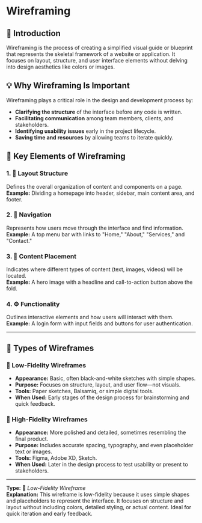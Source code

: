 # Wireframing

## 📌 Introduction

Wireframing is the process of creating a simplified visual guide or blueprint that represents the skeletal framework of a website or application. It focuses on layout, structure, and user interface elements without delving into design aesthetics like colors or images.

## 💡 Why Wireframing Is Important

Wireframing plays a critical role in the design and development process by:

- **Clarifying the structure** of the interface before any code is written.
- **Facilitating communication** among team members, clients, and stakeholders.
- **Identifying usability issues** early in the project lifecycle.
- **Saving time and resources** by allowing teams to iterate quickly.

## 🧩 Key Elements of Wireframing

### 1. 🧱 Layout Structure  
Defines the overall organization of content and components on a page.  
**Example:** Dividing a homepage into header, sidebar, main content area, and footer.

### 2. 🧭 Navigation  
Represents how users move through the interface and find information.  
**Example:** A top menu bar with links to "Home," "About," "Services," and "Contact."

### 3. 📝 Content Placement  
Indicates where different types of content (text, images, videos) will be located.  
**Example:** A hero image with a headline and call-to-action button above the fold.

### 4. ⚙️ Functionality  
Outlines interactive elements and how users will interact with them.  
**Example:** A login form with input fields and buttons for user authentication.

---

## 🧪 Types of Wireframes

### 🔹 Low-Fidelity Wireframes
- **Appearance:** Basic, often black-and-white sketches with simple shapes.
- **Purpose:** Focuses on structure, layout, and user flow—not visuals.
- **Tools:** Paper sketches, Balsamiq, or simple digital tools.
- **When Used:** Early stages of the design process for brainstorming and quick feedback.

### 🔸 High-Fidelity Wireframes
- **Appearance:** More polished and detailed, sometimes resembling the final product.
- **Purpose:** Includes accurate spacing, typography, and even placeholder text or images.
- **Tools:** Figma, Adobe XD, Sketch.
- **When Used:** Later in the design process to test usability or present to stakeholders.

---




**Type:** 🔹 *Low-Fidelity Wireframe*  
**Explanation:** This wireframe is low-fidelity because it uses simple shapes and placeholders to represent the interface. It focuses on structure and layout without including colors, detailed styling, or actual content. Ideal for quick iteration and early feedback.

